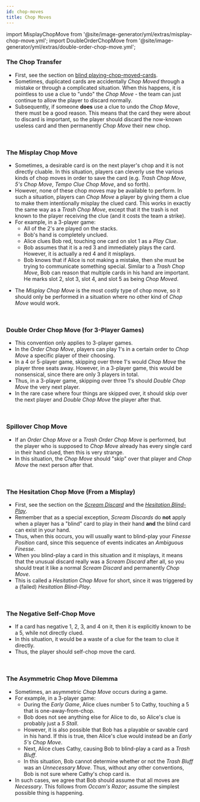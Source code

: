 ```yaml
---
id: chop-moves
title: Chop Moves
---
```


import MisplayChopMove from '@site/image-generator/yml/extras/misplay-chop-move.yml';
import DoubleOrderChopMove from '@site/image-generator/yml/extras/double-order-chop-move.yml';

### The Chop Transfer

- First, see the section on [blind playing-chop-moved-cards](../level-6.md#blind-playing-chop-moved-cards).
- Sometimes, duplicated cards are accidentally *Chop Moved* through a mistake or through a complicated situation. When this happens, it is pointless to use a clue to "undo" the *Chop Move* - the team can just continue to allow the player to discard normally.
- Subsequently, if someone **does** use a clue to undo the *Chop Move*, there must be a good reason. This means that the card they were about to discard is important, so the player should discard the now-known useless card and then permanently *Chop Move* their new chop.

<br />

### The Misplay Chop Move

- Sometimes, a desirable card is on the next player's chop and it is not directly cluable. In this situation, players can cleverly use the various kinds of chop moves in order to save the card (e.g. *Trash Chop Move*, *5's Chop Move*, *Tempo Clue Chop Move*, and so forth).
- However, none of these chop moves may be available to perform. In such a situation, players can *Chop Move* a player by giving them a clue to make them intentionally misplay the clued card. This works in exactly the same way as a *Trash Chop Move*, except that it the trash is not known to the player receiving the clue (and it costs the team a strike).
- For example, in a 3-player game:
  - All of the 2's are played on the stacks.
  - Bob's hand is completely unclued.
  - Alice clues Bob red, touching one card on slot 1 as a *Play Clue*.
  - Bob assumes that it is a red 3 and immediately plays the card. However, it is actually a red 4 and it misplays.
  - Bob knows that if Alice is not making a mistake, then she must be trying to communicate something special. Similar to a *Trash Chop Move*, Bob can reason that multiple cards in his hand are important. He marks slot 2, slot 3, slot 4, and slot 5 as being *Chop Moved*.

<MisplayChopMove />

- The *Misplay Chop Move* is the most costly type of chop move, so it should only be performed in a situation where no other kind of *Chop Move* would work.

<br />

### Double Order Chop Move (for 3-Player Games)

- This convention only applies to 3-player games.
- In the *Order Chop Move*, players can play 1's in a certain order to *Chop Move* a specific player of their choosing.
- In a 4 or 5-player game, skipping over three 1's would *Chop Move* the player three seats away. However, in a 3-player game, this would be nonsensical, since there are only 3 players in total.
- Thus, in a 3-player game, skipping over three 1's should *Double Chop Move* the very next player.
- In the rare case where four things are skipped over, it should skip over the next player and *Double Chop Move* the player after that.

<DoubleOrderChopMove />

<br />

### Spillover Chop Move

- If an *Order Chop Move* or a *Trash Order Chop Move* is performed, but the player who is supposed to *Chop Move* already has every single card in their hand clued, then this is very strange.
- In this situation, the *Chop Move* should "skip" over that player and *Chop Move* the next person after that.

<br />

### The Hesitation Chop Move (From a Misplay)

- First, see the section on the *[Scream Discard](../level-6.md#the-scream-discard-chop-move-sdcm)* and the *[Hesitation Blind-Play](../level-22.md#the-hesitation-blind-play)*.
- Remember that as a special exception, *Scream Discards* do **not** apply when a player has a "blind" card to play in their hand **and** the blind card can exist in your hand.
- Thus, when this occurs, you will usually want to blind-play your *Finesse Position* card, since this sequence of events indicates an *Ambiguous Finesse*.
- When you blind-play a card in this situation and it misplays, it means that the unusual discard really was a *Scream Discard* after all, so you should treat it like a normal *Scream Discard* and permanently *Chop Move*.
- This is called a *Hesitation Chop Move* for short, since it was triggered by a (failed) *Hesitation Blind-Play*.

<br />

### The Negative Self-Chop Move

- If a card has negative 1, 2, 3, and 4 on it, then it is explicitly known to be a 5, while not directly clued.
- In this situation, it would be a waste of a clue for the team to clue it directly.
- Thus, the player should self-chop move the card.

<br />

### The Asymmetric Chop Move Dilemma

- Sometimes, an asymmetric *Chop Move* occurs during a game.
- For example, in a 3-player game:
  - During the *Early Game*, Alice clues number 5 to Cathy, touching a 5 that is one-away-from-chop.
  - Bob does not see anything else for Alice to do, so Alice's clue is probably just a *5 Stall*.
  - However, it is also possible that Bob has a playable or savable card in his hand. If this is true, then Alice's clue would instead be an *Early 5's Chop Move*.
  - Next, Alice clues Cathy, causing Bob to blind-play a card as a *Trash Bluff*.
  - In this situation, Bob cannot determine whether or not the *Trash Bluff* was an *Unnecessary Move*. Thus, without any other conventions, Bob is not sure where Cathy's chop card is.
- In such cases, we agree that Bob should assume that all moves are *Necessary*. This follows from *Occam's Razor*; assume the simplest possible thing is happening.
